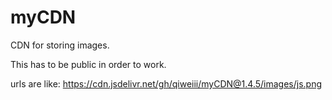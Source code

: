 # myCDN

CDN for storing images.

This has to be public in order to work.

urls are like: https://cdn.jsdelivr.net/gh/qiweiii/myCDN@1.4.5/images/js.png

